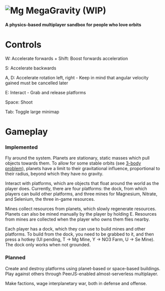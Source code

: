 # ![Mg](https://r128w.github.io/megag/assets/mg.png) MegaGravity (WIP)
#### A physics-based multiplayer sandbox for people who love orbits

# Controls
W: Accelerate forwards + Shift: Boost forwards acceleration

S: Accelerate backwards

A, D: Accelerate rotation left, right - Keep in mind that angular velocity gained must be cancelled later

E: Interact - Grab and release platforms

Space: Shoot

Tab: Toggle large minimap

# Gameplay

### Implemented

Fly around the system. Planets are stationary, static masses which pull objects towards them. To allow for some stable orbits (see [3-body problem](https://en.wikipedia.org/wiki/three_body_problem)), planets have a limit to their gravitational influence, proportional to their radius, beyond which they have no gravity.

Interact with platforms, which are objects that float around the world as the player does. Currently, there are four platforms: the dock, from which players can build other platforms, and three mines for Magnesium, Nitrate, and Selenium, the three in-game resources.

Mines collect resources from planets, which slowly regenerate resources. Planets can also be mined manually by the player by holding E. Resources from mines are collected when the player who owns them flies nearby.

Each player has a dock, which they can use to build mines and other platforms. To build from the dock, you need to be grabbed to it, and then press a hotkey (UI pending, T -> Mg Mine, Y -> NO3 Farm, U -> Se Mine). The dock only works when not grounded.

### Planned

Create and destroy platforms using planet-based or space-based buildings. Play against others through PeerJS-enabled almost-serverless multiplayer.

Make factions, wage interplanetary war, both in defense and offense.
